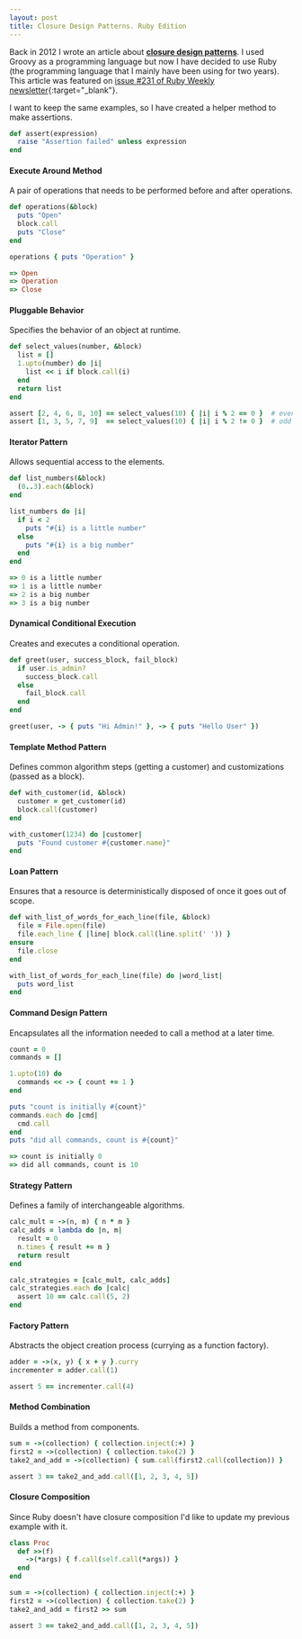 ```yaml
---
layout: post
title: Closure Design Patterns. Ruby Edition
---
```


Back in 2012 I wrote an article about **[closure design patterns][1]**. I used
Groovy as a programming language but now I have decided to use Ruby (the
programming language that I mainly have been using for two years). This article
was featured on [issue #231 of Ruby Weekly newsletter][2]{:target="_blank"}.

I want to keep the same examples, so I have created a helper method to make
assertions.

```ruby
def assert(expression)
  raise "Assertion failed" unless expression
end
```


#### Execute Around Method

A pair of operations that needs to be performed before and after operations.

```ruby
def operations(&block)
  puts "Open"
  block.call
  puts "Close"
end

operations { puts "Operation" }

=> Open
=> Operation
=> Close
```


#### Pluggable Behavior

Specifies the behavior of an object at runtime.

```ruby
def select_values(number, &block)
  list = []
  1.upto(number) do |i|
    list << i if block.call(i)
  end
  return list
end

assert [2, 4, 6, 8, 10] == select_values(10) { |i| i % 2 == 0 }  # even
assert [1, 3, 5, 7, 9]  == select_values(10) { |i| i % 2 != 0 }  # odd
```


#### Iterator Pattern

Allows sequential access to the elements.

```ruby
def list_numbers(&block)
  (0..3).each(&block)
end

list_numbers do |i|
  if i < 2
    puts "#{i} is a little number"
  else
    puts "#{i} is a big number"
  end
end

=> 0 is a little number
=> 1 is a little number
=> 2 is a big number
=> 3 is a big number
```


#### Dynamical Conditional Execution

Creates and executes a conditional operation.

```ruby
def greet(user, success_block, fail_block)
  if user.is_admin?
    success_block.call
  else
    fail_block.call
  end
end

greet(user, -> { puts "Hi Admin!" }, -> { puts "Hello User" })
```


#### Template Method Pattern

Defines common algorithm steps (getting a customer) and customizations (passed
as a block).

```ruby
def with_customer(id, &block)
  customer = get_customer(id)
  block.call(customer)
end

with_customer(1234) do |customer|
  puts "Found customer #{customer.name}"
end
```


#### Loan Pattern

Ensures that a resource is deterministically disposed of once it goes out of scope.

```ruby
def with_list_of_words_for_each_line(file, &block)
  file = File.open(file)
  file.each_line { |line| block.call(line.split(' ')) }
ensure
  file.close
end

with_list_of_words_for_each_line(file) do |word_list|
  puts word_list
end
```


#### Command Design Pattern

Encapsulates all the information needed to call a method at a later time.

```ruby
count = 0
commands = []

1.upto(10) do
  commands << -> { count += 1 }
end

puts "count is initially #{count}"
commands.each do |cmd|
  cmd.call
end
puts "did all commands, count is #{count}"

=> count is initially 0
=> did all commands, count is 10
```


#### Strategy Pattern

Defines a family of interchangeable algorithms.

```ruby
calc_mult = ->(n, m) { n * m }
calc_adds = lambda do |n, m|
  result = 0
  n.times { result += m }
  return result
end

calc_strategies = [calc_mult, calc_adds]
calc_strategies.each do |calc|
  assert 10 == calc.call(5, 2)
end
```


#### Factory Pattern

Abstracts the object creation process (currying as a function factory).

```ruby
adder = ->(x, y) { x + y }.curry
incrementer = adder.call(1)

assert 5 == incrementer.call(4)
```


#### Method Combination

Builds a method from components.

```ruby
sum = ->(collection) { collection.inject(:+) }
first2 = ->(collection) { collection.take(2) }
take2_and_add = ->(collection) { sum.call(first2.call(collection)) }

assert 3 == take2_and_add.call([1, 2, 3, 4, 5])
```


#### Closure Composition

Since Ruby doesn't have closure composition I'd like to update my previous
example with it.

```ruby
class Proc
  def >>(f)
    ->(*args) { f.call(self.call(*args)) }
  end
end

sum = ->(collection) { collection.inject(:+) }
first2 = ->(collection) { collection.take(2) }
take2_and_add = first2 >> sum

assert 3 == take2_and_add.call([1, 2, 3, 4, 5])
```


[1]: /closure-design-patterns
[2]: http://rubyweekly.com/issues/231
